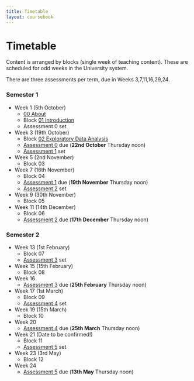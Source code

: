 ```yaml
---
title: Timetable
layout: coursebook
---
```


# Timetable

Content is arranged by blocks (single week of teaching content). These are scheduled for odd weeks in the University system.

There are three assessments per term, due in Weeks 3,7,11,16,29,24.

### Semester 1

* Week 1 (5th October)
  * [00 About](/coursebook/00.md)
  * Block [01 Introduction](/coursebook/01.md)
  * Assessment 0 set
* Week 3 (19th October)
  * Block [02 Exploratory Data Analysis](/coursebook/02.md)
  * [Assessment 0](appendix2-assessments.md) due (**22nd October** Thursday noon)
  * [Assessment 1](appendix2-assessments.md) set
* Week 5 (2nd November)
  * Block 03
* Week 7 (16th November)
  * Block 04
  *  [Assessment 1](appendix2-assessments.md) due (**19th November** Thursday noon)
  *  [Assessment 2](appendix2-assessments.md) set
* Week 9 (30th November)
  * Block 05
* Week 11 (14th December)
  * Block 06
  *  [Assessment 2](appendix2-assessments.md) due (**17th December** Thursday noon)

### Semester 2

* Week 13 (1st February)
  * Block 07
  *  [Assessment 3](appendix2-assessments.md) set
* Week 15 (15th February)
  * Block 08
* Week 16
  *  [Assessment 3](appendix2-assessments.md) due (**25th February** Thursday noon)
* Week 17 (1st March)
  * Block 09
  *  [Assessment 4](appendix2-assessments.md) set
* Week 19 (15th March)
  * Block 10
* Week 20
  *  [Assessment 4](appendix2-assessments.md) due (**25th March** Thursday noon)
* Week 21 (Date to be confirmed!)
  * Block 11
  *  [Assessment 5](appendix2-assessments.md) set
* Week 23 (3rd May)
  * Block 12
* Week 24
  * [Assessment 5](appendix2-assessments.md) due (**13th May** Thursday noon)
